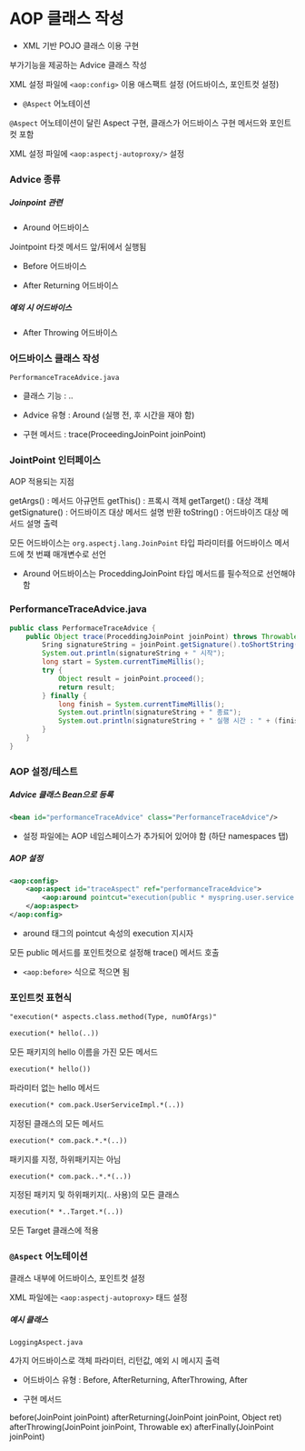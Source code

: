 # AOP 클래스 작성

* XML 기반 POJO 클래스 이용 구현

부가기능을 제공하는 Advice 클래스 작성

XML 설정 파일에 `<aop:config>` 이용 애스팩트 설정 (어드바이스, 포인트컷 설정)

* `@Aspect` 어노테이션

`@Aspect` 어노테이션이 달린 Aspect 구현, 클래스가 어드바이스 구현 메서드와 포인트컷 포함

XML 설정 파일에 `<aop:aspectj-autoproxy/>` 설정

### Advice 종류

##### Joinpoint 관련

* Around 어드바이스

Jointpoint 타겟 메서드 앞/뒤에서 실행됨

* Before 어드바이스

* After Returning 어드바이스

##### 예외 시 어드바이스

* After Throwing 어드바이스

### 어드바이스 클래스 작성

`PerformanceTraceAdvice.java`

* 클래스 기능 : ..

* Advice 유형 : Around (실행 전, 후 시간을 재야 함)

* 구현 메서드 : trace(ProceedingJoinPoint joinPoint)

### JointPoint 인터페이스

AOP 적용되는 지점

getArgs() : 메서드 아규먼트
getThis() : 프록시 객체
getTarget() : 대상 객체
getSignature() : 어드바이즈 대상 메서드 설명 반환
toString() : 어드바이즈 대상 메서드 설명 출력

모든 어드바이스는 `org.aspectj.lang.JoinPoint` 타입 파라미터를 어드바이스 메서드에 첫 번쨰 매개변수로 선언

* Around 어드바이스는 ProceddingJoinPoint 타입 메서드를 필수적으로 선언해야 함

### PerformanceTraceAdvice.java

```java
public class PerformaceTraceAdvice {
    public Object trace(ProceddingJoinPoint joinPoint) throws Throwable {
        Sring signatureString = joinPoint.getSignature().toShortString();
        System.out.println(signatureString + " 시작");
        long start = System.currentTimeMillis();
        try {
            Object result = joinPoint.proceed();
            return result;
        } finally {
            long finish = System.currentTimeMillis();
            System.out.println(signatureString + " 종료");
            System.out.println(signatureString + " 실행 시간 : " + (finish - start) + " ms");
        }
    }
}
```

### AOP 설정/테스트

##### Advice 클래스 Bean으로 등록

```xml
<bean id="performanceTraceAdvice" class="PerformanceTraceAdvice"/>
```

* 설정 파일에는 AOP 네임스페이스가 추가되어 있어야 함 (하단 namespaces 탭)

##### AOP 설정

```xml
<aop:config>
    <aop:aspect id="traceAspect" ref="performanceTraceAdvice">
        <aop:around pointcut="execution(public * myspring.user.service..*(..))" method="trace">
    </aop:aspect>
</aop:config>
```

* around 태그의 pointcut 속성의 execution 지시자

모든 public 메서드를 포인트컷으로 설정해 trace() 메서드 호출

* `<aop:before>` 식으로 적으면 됨

### 포인트컷 표현식

```xml
"execution(* aspects.class.method(Type, numOfArgs)"
```

```xml
execution(* hello(..))
```

모든 패키지의 hello 이름을 가진 모든 메서드

```xml
execution(* hello())
```

파라미터 없는 hello 메서드

```xml
execution(* com.pack.UserServiceImpl.*(..))
```

지정된 클래스의 모든 메서드

```xml
execution(* com.pack.*.*(..))
```
패키지를 지정, 하위패키지는 아님

```xml
execution(* com.pack..*.*(..))
```

지정된 패키지 및 하위패키지(.. 사용)의 모든 클래스


```xml
execution(* *..Target.*(..))
```

모든 Target 클래스에 적용

### `@Aspect` 어노테이션

클래스 내부에 어드바이스, 포인트컷 설정

XML 파일에는 `<aop:aspectj-autoproxy>` 태드 설정

##### 예시 클래스

`LoggingAspect.java`

4가지 어드바이스로 객체 파라미터, 리턴값, 예외 시 메시지 출력

* 어드바이스 유형 : Before, AfterReturning, AfterThrowing, After

* 구현 메서드

before(JoinPoint joinPoint)
afterReturning(JoinPoint joinPoint, Object ret)
afterThrowing(JoinPoint joinPoint, Throwable ex)
afterFinally(JoinPoint joinPoint)


